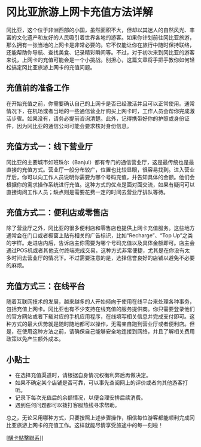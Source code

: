 # 冈比亚旅游上网卡充值方法详解

冈比亚，这个位于非洲西部的小国，虽然面积不大，但却以其迷人的自然风光、丰富的文化遗产和友好的人民吸引着世界各地的游客。如果你计划前往冈比亚旅游，那么拥有一张当地的上网卡是非常必要的。它不仅能让你在旅行中随时保持联络，还能帮助你导航、查找美食、记录精彩瞬间等。不过，对于初次来到冈比亚的游客来说，上网卡的充值可能会是一个小挑战。别担心，这篇文章将手把手教你如何轻松搞定冈比亚旅游上网卡的充值问题。

## 充值前的准备工作

在开始充值之前，你需要确认自己的上网卡是否已经激活并且可以正常使用。通常情况下，在机场或者当地的一些通信营业厅购买上网卡时，工作人员会帮你完成激活步骤。如果没有，请务必提前咨询清楚。此外，记得携带好你的护照或身份证件，因为冈比亚的通信公司可能会要求核对身份信息。

## 充值方式一：线下营业厅

冈比亚的主要城市如班珠尔（Banjul）都有专门的通信营业厅，这是最传统也是最直接的充值方式。营业厅一般分布较广，位置也比较显眼，很容易找到。进入营业厅后，你可以向工作人员说明你需要为哪个号码充值，并告知具体的金额。他们会根据你的需求操作系统进行充值。这种方式的优点是面对面交流，如果有疑问可以直接询问工作人员；缺点则是需要花费一定的时间去营业厅排队等待。

## 充值方式二：便利店或零售店

除了营业厅之外，冈比亚的很多便利店和零售店也提供上网卡充值服务。这些地方通常会在门口或者橱窗上贴有相关的广告标识，比如“Recharge”、“Top Up”之类的字样。走进店内后，告诉店主你需要为哪个号码充值以及具体金额即可。店主会通过POS机或者其他支付终端完成交易。这种方式非常便捷，尤其是在你没有太多时间去营业厅的情况下。不过需要注意的是，选择信誉良好的店铺以避免不必要的麻烦。

## 充值方式三：在线平台

随着互联网技术的发展，越来越多的人开始倾向于使用在线平台来处理各种事务，包括充值上网卡。冈比亚也有不少支持在线充值的服务提供商。你只需要登录他们的官方网站或者下载对应的手机应用程序，在线填写相关信息并完成支付即可。这种方式的最大优势就是随时随地都可以操作，无需亲自跑到营业厅或者便利店。但是，在使用这种方法之前，请确保自己能够安全地连接到网络，并且了解相关费用政策以免产生额外成本。

## 小贴士

- 在选择充值渠道时，请根据自身情况权衡利弊后再做决定。
- 如果不确定某个店铺是否可靠，可以事先查阅网上的评价或者向其他游客打听。
- 记录下每次充值后的余额情况，以便合理安排后续消费。
- 遇到任何问题都可以拨打客服热线寻求帮助。

总之，无论采用哪种方式，只要按照上述步骤操作，相信每位游客都能顺利完成冈比亚旅游上网卡的充值工作。这样就能尽情享受旅途中的每一刻啦！

[[購卡點擊聯系](https://t.me/s/esim1088)]]